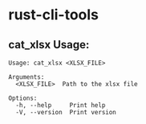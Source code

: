 # rust-cli-tools

## cat_xlsx Usage:

```shell
Usage: cat_xlsx <XLSX_FILE>

Arguments:
  <XLSX_FILE>  Path to the xlsx file

Options:
  -h, --help     Print help
  -V, --version  Print version
```
